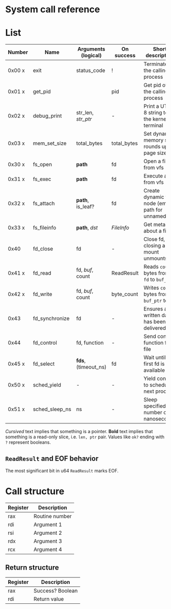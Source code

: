 System call reference
=====================

# List

Number | Name           | Arguments (logical)   | On success  | Short description
-------|----------------|-----------------------|-------------|-------------------
0x00  x| exit           | status_code           | !           | Terminate the calling process
0x01  x| get_pid        |                       | pid         | Get pid of the calling process
0x02  x| debug_print    | str_len, *str_ptr*    | -           | Print a UTF-8 string to the kernel terminal
0x03  x| mem_set_size   | total_bytes           | total_bytes | Set dynamic memory size, rounds up to page size
0x30  x| fs_open        | **path**              | fd          | Open a file from vfs
0x31  x| fs_exec        | **path**              | fd          | Execute a file from vfs
0x32  x| fs_attach      | **path**, is_leaf?    | fd          | Create dynamic fs node (empty path for unnamed)
0x33  x| fs_fileinfo    | **path**, *dst*       | *FileInfo*  | Get metadata about a file
0x40   | fd_close       | fd                    | -           | Close fd, closing a mount unmounts
0x41  x| fd_read        | fd, *buf*, count      | ReadResult  | Reads `count` bytes from `fd` to `buf_ptr`
0x42  x| fd_write       | fd, *buf*, count      | byte_count  | Writes `count` bytes from `buf_ptr` to `fd`
0x43   | fd_synchronize | fd                    | -           | Ensures all written data has been delivered
0x44   | fd_control     | fd, function          | -           | Send control function for a file
0x45  x| fd_select      | **fds**, (timeout_ns) | fd          | Wait until first fd is available
0x50  x| sched_yield    | -                     | -           | Yield control to schedule next process
0x51  x| sched_sleep_ns | ns                    | -           | Sleep specified number of nanoseconds

*Cursived* text implies that something is a pointer.
**Bold** text implies that something is a read-only slice, i.e. `len, ptr` pair.
Values like `ok?` ending with `?` represent booleans.

## `ReadResult` and EOF behavior

The most significant bit in u64 `ReadResult` marks EOF.

# Call structure

Register | Description
---------|-------------
rax      | Routine number
rdi      | Argument 1
rsi      | Argument 2
rdx      | Argument 3
rcx      | Argument 4

## Return structure

Register | Description
---------|-------------
rax      | Success? Boolean
rdi      | Return value
